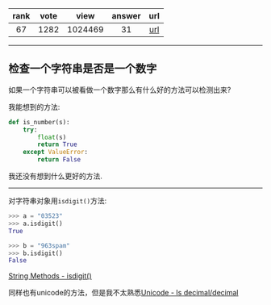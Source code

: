 
| rank | vote | view | answer | url |
|:-:|:-:|:-:|:-:|:-:|
|67|1282|1024469|31| [url](http://stackoverflow.com/questions/354038/how-do-i-check-if-a-string-is-a-number-float) |
***

## 检查一个字符串是否是一个数字

如果一个字符串可以被看做一个数字那么有什么好的方法可以检测出来?

我能想到的方法:

```python
def is_number(s):
    try:
        float(s)
        return True
    except ValueError:
        return False
```

我还没有想到什么更好的方法.

***

对字符串对象用`isdigit()`方法:

```python
>>> a = "03523"
>>> a.isdigit()
True
```

```python
>>> b = "963spam"
>>> b.isdigit()
False
```

[String Methods - isdigit()](http://docs.python.org/library/stdtypes.html#str.isdigit)

同样也有unicode的方法，但是我不太熟悉[Unicode - Is decimal/decimal](http://docs.python.org/library/stdtypes.html#unicode.isnumeric)
